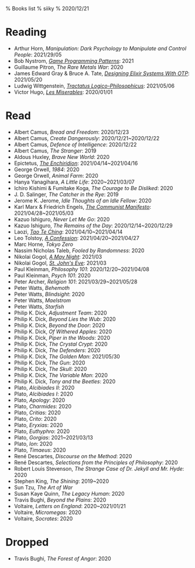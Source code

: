 % Books list
% siiky
% 2020/12/21

# Reading

 * Arthur Horn, _Manipulation: Dark Psychology to Manipulate and Control People_: 2021/29/05
 * Bob Nystrom, [_Game Programming Patterns_](https://gameprogrammingpatterns.com): 2021
 * Guillaume Pitron, _The Rare Metals War_: 2020
 * James Edward Gray & Bruce A. Tate, [_Designing Elixir Systems With OTP_][9781680506617]: 2021/05/20
 * Ludwig Wittgenstein, [_Tractatus Logico-Philosophicus_](https://standardebooks.org/ebooks/ludwig-wittgenstein/tractatus-logico-philosophicus/c-k-ogden): 2021/05/06
 * Victor Hugo, [_Les Miserables_](https://standardebooks.org/ebooks/victor-hugo/les-miserables/isabel-f-hapgood): 2020/01/01

# Read

 * Albert Camus, _Bread and Freedom_: 2020/12/23
 * Albert Camus, _Create Dangerously_: 2020/12/21~2020/12/22
 * Albert Camus, _Defence of Intelligence_: 2020/12/22
 * Albert Camus, _The Stranger_: 2019
 * Aldous Huxley, _Brave New World_: 2020
 * Epictetus, [_The Enchiridion_](https://standardebooks.org/ebooks/epictetus/the-enchiridion/elizabeth-carter): 2021/04/14~2021/04/16
 * George Orwell, _1984_: 2020
 * George Orwell, _Animal Farm_: 2020
 * Hanya Yanagihara, _A Little Life_: 2020~2021/03/07
 * Ichiro Kishimi & Fumitake Koga, _The Courage to Be Disliked_: 2020
 * J. D. Salinger, _The Catcher in the Rye_: 2019
 * Jerome K. Jerome, _Idle Thoughts of an Idle Fellow_: 2020
 * Karl Marx & Friedrich Engels, [_The Communist Manifesto_](https://standardebooks.org/ebooks/karl-marx_friedrich-engels/the-communist-manifesto/samuel-moore): 2021/04/28~2021/05/03
 * Kazuo Ishiguro, _Never Let Me Go_: 2020
 * Kazuo Ishiguro, _The Remains of the Day_: 2020/12/14~2020/12/29
 * Laozi, [_Tao Te Ching_](https://standardebooks.org/ebooks/laozi/tao-te-ching/james-legge): 2021/04/10~2021/04/14
 * Leo Tolstoy, [_A Confession_](https://standardebooks.org/ebooks/leo-tolstoy/a-confession/aylmer-maude): 2021/04/20~2021/04/27
 * Marc Horne, _Tokyo Zero_
 * Nassim Nicholas Taleb, _Fooled by Randomness_: 2020
 * Nikolai Gogol, [_A May Night_](https://standardebooks.org/ebooks/nikolai-gogol/short-fiction/claud-field_isabel-f-hapgood_vizetelly-and-company_george-tolstoy): 2021/03
 * Nikolai Gogol, [_St. John's Eve_](https://standardebooks.org/ebooks/nikolai-gogol/short-fiction/claud-field_isabel-f-hapgood_vizetelly-and-company_george-tolstoy): 2021/03
 * Paul Kleinman, _Philosophy 101_: 2020/12/20~2021/04/08
 * Paul Kleinman, _Psych 101_: 2020
 * Peter Archer, _Religion 101_: 2021/03/29~2021/05/28
 * Peter Watts, _Behemoth_
 * Peter Watts, _Blindsight_: 2020
 * Peter Watts, _Maelstrom_
 * Peter Watts, _Starfish_
 * Philip K. Dick, _Adjustment Team_: 2020
 * Philip K. Dick, _Beyond Lies the Wub_: 2020
 * Philip K. Dick, _Beyond the Door_: 2020
 * Philip K. Dick, _Of Withered Apples_: 2020
 * Philip K. Dick, _Piper in the Woods_: 2020
 * Philip K. Dick, _The Crystal Crypt_: 2020
 * Philip K. Dick, _The Defenders_: 2020
 * Philip K. Dick, _The Golden Man_: 2021/05/30
 * Philip K. Dick, _The Gun_: 2020
 * Philip K. Dick, _The Skull_: 2020
 * Philip K. Dick, _The Variable Man_: 2020
 * Philip K. Dick, _Tony and the Beetles_: 2020
 * Plato, _Alcibiades II_: 2020
 * Plato, _Alcibiades I_: 2020
 * Plato, _Apology_: 2020
 * Plato, _Charmides_: 2020
 * Plato, _Critias_: 2020
 * Plato, _Crito_: 2020
 * Plato, _Eryxias_: 2020
 * Plato, _Euthyphro_: 2020
 * Plato, _Gorgias_: 2021~2021/03/13
 * Plato, _Ion_: 2020
 * Plato, _Timaeus_: 2020
 * René Descartes, _Discourse on the Method_: 2020
 * René Descartes, _Selections from the Principles of Philosophy_: 2020
 * Robert Louis Stevenson, _The Strange Case of Dr. Jekyll and Mr. Hyde_: 2020
 * Stephen King, _The Shining_: 2019~2020
 * Sun Tzu, _The Art of War_
 * Susan Kaye Quinn, _The Legacy Human_: 2020
 * Travis Bughi, _Beyond the Plains_: 2020
 * Voltaire, _Letters on England_: 2020~2021/01/21
 * Voltaire, _Micromegas_: 2020
 * Voltaire, _Socrates_: 2020

# Dropped

 * Travis Bughi, _The Forest of Angor_: 2020

[9781680506617]: https://pragprog.com/titles/jgotp/designing-elixir-systems-with-otp
